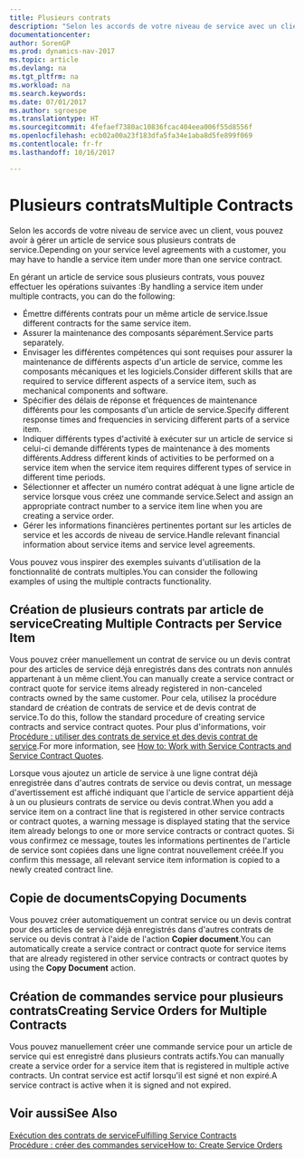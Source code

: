 ```yaml
---
title: Plusieurs contrats
description: "Selon les accords de votre niveau de service avec un client, vous pouvez avoir à gérer un article de service sous plusieurs contrats de service."
documentationcenter: 
author: SorenGP
ms.prod: dynamics-nav-2017
ms.topic: article
ms.devlang: na
ms.tgt_pltfrm: na
ms.workload: na
ms.search.keywords: 
ms.date: 07/01/2017
ms.author: sgroespe
ms.translationtype: HT
ms.sourcegitcommit: 4fefaef7380ac10836fcac404eea006f55d8556f
ms.openlocfilehash: ecb02a00a23f183dfa5fa34e1aba8d5fe899f069
ms.contentlocale: fr-fr
ms.lasthandoff: 10/16/2017

---
```

# <a name="multiple-contracts"></a><span data-ttu-id="60c00-103">Plusieurs contrats</span><span class="sxs-lookup"><span data-stu-id="60c00-103">Multiple Contracts</span></span>
<span data-ttu-id="60c00-104">Selon les accords de votre niveau de service avec un client, vous pouvez avoir à gérer un article de service sous plusieurs contrats de service.</span><span class="sxs-lookup"><span data-stu-id="60c00-104">Depending on your service level agreements with a customer, you may have to handle a service item under more than one service contract.</span></span>  
  
<span data-ttu-id="60c00-105">En gérant un article de service sous plusieurs contrats, vous pouvez effectuer les opérations suivantes :</span><span class="sxs-lookup"><span data-stu-id="60c00-105">By handling a service item under multiple contracts, you can do the following:</span></span>  
  
* <span data-ttu-id="60c00-106">Émettre différents contrats pour un même article de service.</span><span class="sxs-lookup"><span data-stu-id="60c00-106">Issue different contracts for the same service item.</span></span>  
* <span data-ttu-id="60c00-107">Assurer la maintenance des composants séparément.</span><span class="sxs-lookup"><span data-stu-id="60c00-107">Service parts separately.</span></span>  
* <span data-ttu-id="60c00-108">Envisager les différentes compétences qui sont requises pour assurer la maintenance de différents aspects d'un article de service, comme les composants mécaniques et les logiciels.</span><span class="sxs-lookup"><span data-stu-id="60c00-108">Consider different skills that are required to service different aspects of a service item, such as mechanical components and software.</span></span>  
* <span data-ttu-id="60c00-109">Spécifier des délais de réponse et fréquences de maintenance différents pour les composants d'un article de service.</span><span class="sxs-lookup"><span data-stu-id="60c00-109">Specify different response times and frequencies in servicing different parts of a service item.</span></span>  
* <span data-ttu-id="60c00-110">Indiquer différents types d'activité à exécuter sur un article de service si celui-ci demande différents types de maintenance à des moments différents.</span><span class="sxs-lookup"><span data-stu-id="60c00-110">Address different kinds of activities to be performed on a service item when the service item requires different types of service in different time periods.</span></span>  
* <span data-ttu-id="60c00-111">Sélectionner et affecter un numéro contrat adéquat à une ligne article de service lorsque vous créez une commande service.</span><span class="sxs-lookup"><span data-stu-id="60c00-111">Select and assign an appropriate contract number to a service item line when you are creating a service order.</span></span>  
* <span data-ttu-id="60c00-112">Gérer les informations financières pertinentes portant sur les articles de service et les accords de niveau de service.</span><span class="sxs-lookup"><span data-stu-id="60c00-112">Handle relevant financial information about service items and service level agreements.</span></span>  
  
<span data-ttu-id="60c00-113">Vous pouvez vous inspirer des exemples suivants d'utilisation de la fonctionnalité de contrats multiples.</span><span class="sxs-lookup"><span data-stu-id="60c00-113">You can consider the following examples of using the multiple contracts functionality.</span></span>  
  
## <a name="creating-multiple-contracts-per-service-item"></a><span data-ttu-id="60c00-114">Création de plusieurs contrats par article de service</span><span class="sxs-lookup"><span data-stu-id="60c00-114">Creating Multiple Contracts per Service Item</span></span>  
<span data-ttu-id="60c00-115">Vous pouvez créer manuellement un contrat de service ou un devis contrat pour des articles de service déjà enregistrés dans des contrats non annulés appartenant à un même client.</span><span class="sxs-lookup"><span data-stu-id="60c00-115">You can manually create a service contract or contract quote for service items already registered in non-canceled contracts owned by the same customer.</span></span> <span data-ttu-id="60c00-116">Pour cela, utilisez la procédure standard de création de contrats de service et de devis contrat de service.</span><span class="sxs-lookup"><span data-stu-id="60c00-116">To do this, follow the standard procedure of creating service contracts and service contract quotes.</span></span> <span data-ttu-id="60c00-117">Pour plus d'informations, voir [Procédure : utiliser des contrats de service et des devis contrat de service](service-how-to-create-service-contracts-and-service-contract-quotes.md).</span><span class="sxs-lookup"><span data-stu-id="60c00-117">For more information, see [How to: Work with Service Contracts and Service Contract Quotes](service-how-to-create-service-contracts-and-service-contract-quotes.md).</span></span>  
  
<span data-ttu-id="60c00-118">Lorsque vous ajoutez un article de service à une ligne contrat déjà enregistrée dans d'autres contrats de service ou devis contrat, un message d'avertissement est affiché indiquant que l'article de service appartient déjà à un ou plusieurs contrats de service ou devis contrat.</span><span class="sxs-lookup"><span data-stu-id="60c00-118">When you add a service item on a contract line that is registered in other service contracts or contract quotes, a warning message is displayed stating that the service item already belongs to one or more service contracts or contract quotes.</span></span> <span data-ttu-id="60c00-119">Si vous confirmez ce message, toutes les informations pertinentes de l'article de service sont copiées dans une ligne contrat nouvellement créée.</span><span class="sxs-lookup"><span data-stu-id="60c00-119">If you confirm this message, all relevant service item information is copied to a newly created contract line.</span></span>  
  
## <a name="copying-documents"></a><span data-ttu-id="60c00-120">Copie de documents</span><span class="sxs-lookup"><span data-stu-id="60c00-120">Copying Documents</span></span>  
<span data-ttu-id="60c00-121">Vous pouvez créer automatiquement un contrat service ou un devis contrat pour des articles de service déjà enregistrés dans d'autres contrats de service ou devis contrat à l'aide de l'action **Copier document**.</span><span class="sxs-lookup"><span data-stu-id="60c00-121">You can automatically create a service contract or contract quote for service items that are already registered in other service contracts or contract quotes by using the **Copy Document** action.</span></span>  
  
## <a name="creating-service-orders-for-multiple-contracts"></a><span data-ttu-id="60c00-122">Création de commandes service pour plusieurs contrats</span><span class="sxs-lookup"><span data-stu-id="60c00-122">Creating Service Orders for Multiple Contracts</span></span>  
<span data-ttu-id="60c00-123">Vous pouvez manuellement créer une commande service pour un article de service qui est enregistré dans plusieurs contrats actifs.</span><span class="sxs-lookup"><span data-stu-id="60c00-123">You can manually create a service order for a service item that is registered in multiple active contracts.</span></span> <span data-ttu-id="60c00-124">Un contrat service est actif lorsqu'il est signé et non expiré.</span><span class="sxs-lookup"><span data-stu-id="60c00-124">A service contract is active when it is signed and not expired.</span></span>  
  
## <a name="see-also"></a><span data-ttu-id="60c00-125">Voir aussi</span><span class="sxs-lookup"><span data-stu-id="60c00-125">See Also</span></span>  
[<span data-ttu-id="60c00-126">Exécution des contrats de service</span><span class="sxs-lookup"><span data-stu-id="60c00-126">Fulfilling Service Contracts</span></span>](service-fulfill-service-contracts.md)  
[<span data-ttu-id="60c00-127">Procédure : créer des commandes service</span><span class="sxs-lookup"><span data-stu-id="60c00-127">How to: Create Service Orders</span></span>](service-how-to-create-service-orders.md)  


